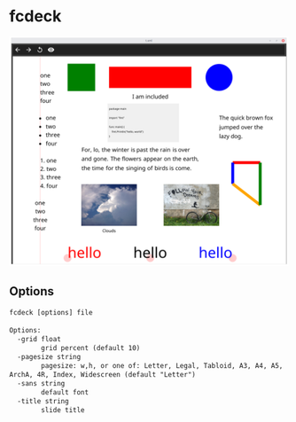 # fcdeck

![fcdeck](fcdeck.png)

## Options

```
fcdeck [options] file

Options:
  -grid float
        grid percent (default 10)
  -pagesize string
        pagesize: w,h, or one of: Letter, Legal, Tabloid, A3, A4, A5, ArchA, 4R, Index, Widescreen (default "Letter")
  -sans string
        default font
  -title string
        slide title
```